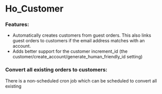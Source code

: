 # Ho_Customer

### Features:
- Automatically creates customers from guest orders. This also links guest orders to customers if the email address matches with an account.
- Adds better support for the customer increment_id (the customer/create_account/generate_human_friendly_id setting)

### Convert all existing orders to customers:
There is a non-scheduled cron job which can be scheduled to convert all existing 
